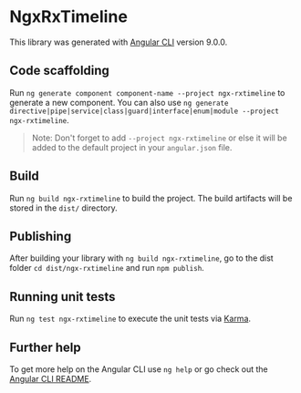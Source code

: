 # NgxRxTimeline

This library was generated with [Angular CLI](https://github.com/angular/angular-cli) version 9.0.0.

## Code scaffolding

Run `ng generate component component-name --project ngx-rxtimeline` to generate a new component. You can also use `ng generate directive|pipe|service|class|guard|interface|enum|module --project ngx-rxtimeline`.
> Note: Don't forget to add `--project ngx-rxtimeline` or else it will be added to the default project in your `angular.json` file. 

## Build

Run `ng build ngx-rxtimeline` to build the project. The build artifacts will be stored in the `dist/` directory.

## Publishing

After building your library with `ng build ngx-rxtimeline`, go to the dist folder `cd dist/ngx-rxtimeline` and run `npm publish`.

## Running unit tests

Run `ng test ngx-rxtimeline` to execute the unit tests via [Karma](https://karma-runner.github.io).

## Further help

To get more help on the Angular CLI use `ng help` or go check out the [Angular CLI README](https://github.com/angular/angular-cli/blob/master/README.md).
